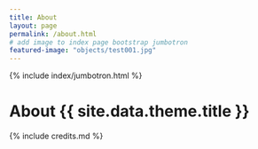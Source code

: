 ```yaml
---
title: About
layout: page
permalink: /about.html
# add image to index page bootstrap jumbotron
featured-image: "objects/test001.jpg"
---
```


{% include index/jumbotron.html %}

# About {{ site.data.theme.title }}

{% include credits.md %}
